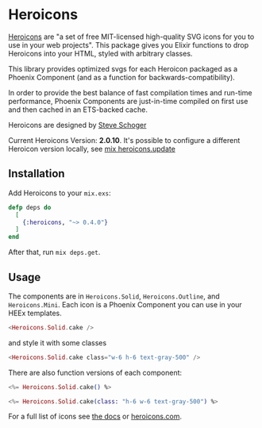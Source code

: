 # Heroicons

[Heroicons](https://github.com/tailwindlabs/heroicons) are "a set of free MIT-licensed high-quality SVG icons for you to use in your web projects". This package gives you Elixir functions to drop Heroicons into your HTML, styled with arbitrary classes.

This library provides optimized svgs for each Heroicon packaged as a Phoenix Component (and as a function for backwards-compatibility).

In order to provide the best balance of fast compilation times and run-time performance, Phoenix Components are just-in-time compiled on first use and then cached in an ETS-backed cache.

Heroicons are designed by [Steve Schoger](https://twitter.com/steveschoger)

Current Heroicons Version: **2.0.10**. It's possible to configure a different Heroicon version locally, see [mix heroicons.update](https://hexdocs.pm/heroicons/Mix.Tasks.Heroicons.Update.html)

## Installation

Add Heroicons to your `mix.exs`:

```elixir
defp deps do
  [
    {:heroicons, "~> 0.4.0"}
  ]
end
```

After that, run `mix deps.get`.

## Usage

The components are in `Heroicons.Solid`, `Heroicons.Outline`, and `Heroicons.Mini`. Each icon is a Phoenix Component you can use in your HEEx templates.

```eex
<Heroicons.Solid.cake />
```

and style it with some classes

```eex
<Heroicons.Solid.cake class="w-6 h-6 text-gray-500" />
```

There are also function versions of each component:
```eex
<%= Heroicons.Solid.cake() %>

<%= Heroicons.Solid.cake(class: "h-6 w-6 text-gray-500") %>
```

For a full list of icons see [the docs](https://hexdocs.pm/heroicons/api-reference.html) or [heroicons.com](https://heroicons.com/).
